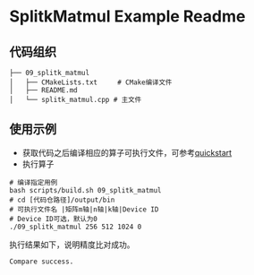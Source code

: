 # SplitkMatmul Example Readme
## 代码组织
```
├── 09_splitk_matmul
│   ├── CMakeLists.txt     # CMake编译文件
│   ├── README.md
│   └── splitk_matmul.cpp # 主文件
```
## 使用示例
- 获取代码之后编译相应的算子可执行文件，可参考[quickstart](../../docs/quickstart.md#算子编译)
- 执行算子
```
# 编译指定用例
bash scripts/build.sh 09_splitk_matmul
# cd [代码仓路径]/output/bin
# 可执行文件名 |矩阵m轴|n轴|k轴|Device ID
# Device ID可选，默认为0
./09_splitk_matmul 256 512 1024 0
```
执行结果如下，说明精度比对成功。
```
Compare success.
```